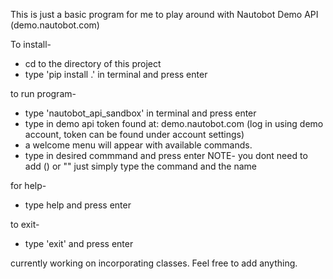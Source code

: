 This is just a basic program for me to play around with Nautobot Demo API (demo.nautobot.com)

To install-
* cd to the directory of this project
*  type 'pip install .' in terminal and press enter


to run program-
* type 'nautobot_api_sandbox' in terminal and press enter
* type in demo api token found at: demo.nautobot.com (log in using demo account, token can be found under account settings)
* a welcome menu will appear with available commands. 
* type in desired commmand and press enter NOTE- you dont need to add () or "" just simply type the command and the name 

for help-
* type help and press enter

to exit-
* type 'exit' and press enter

currently working on incorporating classes. Feel free to add anything.